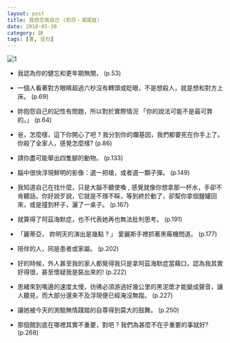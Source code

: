```yaml
---
layout: post
title: 我想念我自己 (莉莎‧潔諾娃)
date: 2018-05-30
category: 訣
tags: [書, 佳句]
---
```

![1](/blog/assets/images/2018/miss.jpg)

- 我認為你的健忘和更年期無關， (p.53)

- 一個人看著對方眼睛超過六秒沒有轉頭或眨眼，不是想殺人，就是想和對方上床。 (p.69)

<!--more-->

- 妳抱怨自己的記性有問題，所以對於實際情況 「你的說法可能不是最可靠的。」 (p.64)

- 爸，怎麼樣，這下你開心了吧 ? 我分到你的爛基因，我們都要死在你手上了。你殺了全家人，感覺怎麼樣? (p.86)


- 請你盡可能舉出四隻腳的動物。 (p.133)

- 腦中很快浮現鮮明的影像：選一把槍，或者選一顆子彈。 (p.149)

- 我知道自己在找什麼，只是大腦不聽使喚 , 感覺就像你想拿那一杯水，手卻不肯聽話。你好說歹說，它就是不理不睬，等到終於動了，卻幫你拿個鹽罐回來，或是撞到杯子，灑了一桌子。 (p.167)

- 就算得了阿茲海默症，也不代表她再也無法批判思考。 (p.191)

- 「麗蒂亞， 妳明天的演出是幾點 ? 」 愛麗斯手裡抓著黑莓機問道。 (p.177)

- 陪伴的人，同是患者或家屬。 (p.202)

- 好的時候，外人甚至我的家人都覺得我只是拿阿茲海默症當藉口，認為我其實好得很，甚至懷疑我是裝出來的! (p.222)

- 思緒來到嘴邊的速度太慢，彷彿必須游過好幾公里的黑泥漿才能變成聲音，讓人聽見，而大部分還來不及浮現便已經淹沒無蹤。 (p.227)

- 讓她被今天的測驗無情踐踏的自尊得到莫大的鼓舞。 (p.250)

- 那個館到底在哪裡其實不重要，對吧 ? 我們為甚麼不在乎重要的事就好? (p.268)
